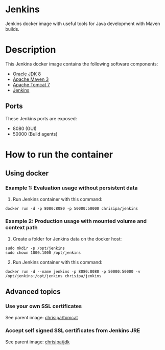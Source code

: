 Jenkins
==============

Jenkins docker image with useful tools for Java development with Maven builds.

# Description
This Jenkins docker image contains the following software components:

 - [Oracle JDK 8](http://www.oracle.com/technetwork/java/javase/downloads/jdk8-downloads-2133151.html)
 - [Apache Maven 3](https://maven.apache.org/download.cgi)
 - [Apache Tomcat 7](https://tomcat.apache.org/index.html)
 - [Jenkins](https://jenkins-ci.org/)


## Ports
These Jenkins ports are exposed:

  - 8080 (GUI)
  - 50000 (Build agents)


# How to run the container

## Using docker

### Example 1: Evaluation usage without persistent data

1. Run Jenkins container with this command:
  ```
  docker run -d -p 8080:8080 -p 50000:50000 chrisipa/jenkins
  ```

### Example 2: Production usage with mounted volume and context path

1. Create a folder for Jenkins data on the docker host:
  ```
  sudo mkdir -p /opt/jenkins
  sudo chown 1000.1000 /opt/jenkins
  ```

2. Run Jenkins container with this command:
  ```
docker run -d --name jenkins -p 8080:8080 -p 50000:50000 -v /opt/jenkins:/opt/jenkins chrisipa/jenkins
  ```

## Advanced topics

### Use your own SSL certificates

See parent image: [chrisipa/tomcat](https://github.com/chrisipa/docker-library/tree/master/debian-pom/java-pom/tomcat-pom/tomcat#use-your-own-ssl-certificates)

### Accept self signed SSL certificates from Jenkins JRE

See parent image: [chrisipa/jdk](https://github.com/chrisipa/docker-library/tree/master/debian-pom/java-pom/jdk#accept-self-signed-ssl-certificates-from-jre)
